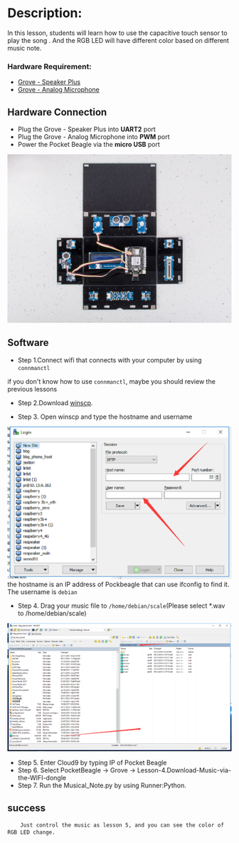 # Description:

In this lesson, students will learn how to use the capacitive touch sensor to play the song <Twinkle Star>. And the RGB LED will have different color based on different music note.

### Hardware Requirement:

- [Grove - Speaker Plus](http://wiki.seeedstudio.com/Grove-Speaker/)
- [Grove - Analog Microphone](http://wiki.seeedstudio.com/Grove-Chainable_RGB_LED/)


## Hardware Connection

- Plug the Grove - Speaker Plus into **UART2** port
- Plug the Grove - Analog Microphone into **PWM** port
- Power the Pocket Beagle via the **micro USB** port

![](../img/project-7.jpg)

## Software

- Step 1.Connect wifi that connects with your computer by using `connmanctl`

if you don't know how to use `connmanctl`, maybe you should review the previous lessons

- Step 2.Download [winscp](https://winscp.net/eng/download.php).

- Step 3. Open winscp and type the hostname and username 

![](../img/winscp.png)
the hostname is an IP address of Pockbeagle that can use ifconfig to find it. The username is `debian`

- Step 4. Drag your music file to `/home/debian/scale`(Please select *.wav to /home/debian/scale)

![](../img/drag_music_file.png)

- Step 5. Enter Cloud9 by typing IP of Pocket Beagle
- Step 6. Select PocketBeagle -> Grove -> Lesson-4.Download-Music-via-the-WIFI-dongle
- Step 7. Run the Musical_Note.py by using Runner:Python.

## success
        Just control the music as lesson 5, and you can see the color of RGB LED change.